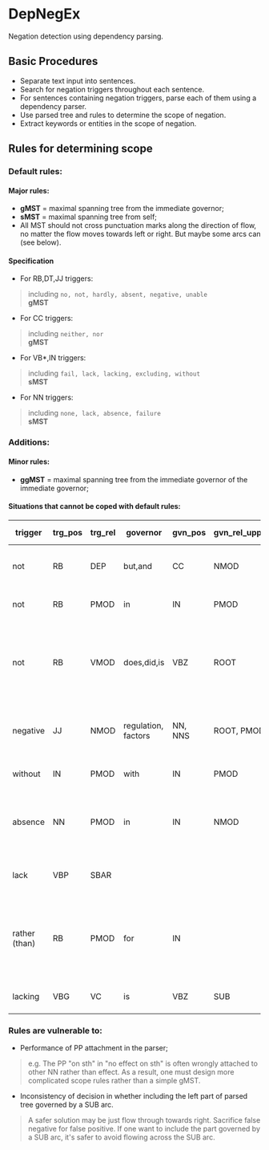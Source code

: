 DepNegEx
========

Negation detection using dependency parsing.

## Basic Procedures ##

* Separate text input into sentences.
* Search for negation triggers throughout each sentence.
* For sentences containing negation triggers, parse each of them using a dependency parser.
* Use parsed tree and rules to determine the scope of negation.
* Extract keywords or entities in the scope of negation.

## Rules for determining scope

### Default rules:

#### Major rules:
* **gMST** = maximal spanning tree from the immediate governor;
* **sMST** = maximal spanning tree from self;
* All MST should not cross punctuation marks along the direction of flow, no matter the flow moves towards left or right. But maybe some arcs can (see below).

#### Specification
* For RB,DT,JJ triggers:
> including `no, not, hardly, absent, negative, unable`  
> **gMST**
* For CC triggers:
> including `neither, nor`  
> **gMST**
* For VB*,IN triggers:
> including `fail, lack, lacking, excluding, without`  
> **sMST**
* For NN triggers:
> including `none, lack, absence, failure`  
> **sMST**

### Additions:
#### Minor rules:
* **ggMST** = maximal spanning tree from the immediate governor of the immediate governor;

#### Situations that cannot be coped with default rules:

| trigger | trg_pos | trg_rel | governor | gvn_pos | gvn_rel_upper | Rule | Additional-Rules |
| --- | --- | --- | --- | --- | --- | --- | --- |
| not | RB | DEP | but,and | CC | NMOD | ggMST | restricted to CC parent; only flow towards right |
| not | RB | PMOD | in | IN | PMOD |gMST| PMOD arc **can** cross punctuation?|
| not | RB | VMOD | does,did,is | VBZ | ROOT | gMST | **cannot** flow left towards "Although/IN", "Therefore/RB", "Moreover/RB" or "like/IN" through a VMOD arc |
| negative | JJ | NMOD | regulation, factors | NN, NNS | ROOT, PMOD | gMST | only flow through of/IN NMOD arc; "factors" has no children |
| without | IN | PMOD | with | IN | PMOD | gMST | only flow through PMOD towards right |
| absence | NN | PMOD | in | IN | NMOD | gMST | when "absence" is in a PP phrase, the head would be the preposition |
| lack | VBP | SBAR | | | | sMST | should not allow VMOD branching to MD or VB* |
| rather (than) | RB | PMOD | for | IN | | gMST | should only span towards right and only keep words whose induce are larger than that of "rather than" |
| lacking | VBG | VC | is | VBZ | SUB | gMST | SUB arc can cross punctuations |


### Rules are vulnerable to:

* Performance of PP attachment in the parser;
> e.g. The PP "on sth" in "no effect on sth" is often wrongly attached to other NN rather than effect. As a result, one must design more complicated scope rules rather than a simple gMST.
* Inconsistency of decision in whether including the left part of parsed tree governed by a SUB arc.
> A safer solution may be just flow through towards right. Sacrifice false negative for false positive. If one want to include the part governed by a SUB arc, it's safer to avoid flowing across the SUB arc.
